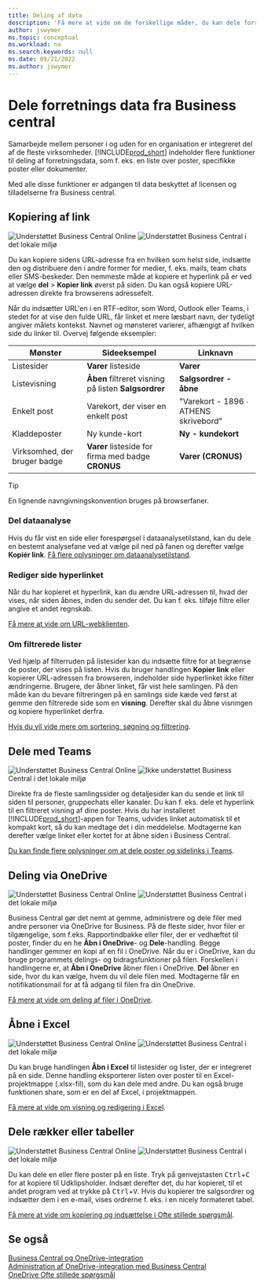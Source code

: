 ```yaml
---
title: Deling af data
description: 'Få mere at vide om de forskellige måder, du kan dele forretningsdata fra Business central.'
author: jswymer
ms.topic: conceptual
ms.workload: na
ms.search.keywords: null
ms.date: 09/21/2022
ms.author: jswymer
---
```

# Dele forretnings data fra Business central

Samarbejde mellem personer i og uden for en organisation er integreret del af de fleste virksomheder. [!INCLUDE[prod_short](includes/prod_short.md)] indeholder flere funktioner til deling af forretningsdata, som f. eks. en liste over poster, specifikke poster eller dokumenter. <!--, with others&mdash;even those people who don't have a Business Central license in some cases.-->

Med alle disse funktioner er adgangen til data beskyttet af licensen og tilladelserne fra Business central.

## Kopiering af link

![Understøttet](media/check.png) Business Central Online ![Understøttet](media/check.png) Business Central i det lokale miljø

Du kan kopiere sidens URL-adresse fra en hvilken som helst side, indsætte den og distribuere den i andre former for medier, f. eks. mails, team chats eller SMS-beskeder. Den nemmeste måde at kopiere et hyperlink på er ved at vælge **del** > **Kopier link** øverst på siden. Du kan også kopiere URL-adressen direkte fra browserens adressefelt.

Når du indsætter URL'en i en RTF-editor, som Word, Outlook eller Teams, i stedet for at vise den fulde URL, får linket et mere læsbart navn, der tydeligt angiver målets kontekst. Navnet og mønsteret varierer, afhængigt af hvilken side du linker til. Overvej følgende eksempler:

|Mønster|Sideeksempel|Linknavn|
|-|-|-|
|Listesider|**Varer** listeside | **Varer**|
|Listevisning| **Åben** filtreret visning på listen **Salgsordrer**|**Salgsordrer - åbne**|
| Enkelt post|Varekort, der viser en enkelt post|"Varekort - 1896 ∙ ATHENS skrivebord"|
|Kladdeposter| Ny kunde-kort|**Ny - kundekort**|
|Virksomhed, der bruger badge|**Varer** listeside for firma med badge **CRONUS**| **Varer (CRONUS)**|

> [!TIP]
> En lignende navngivningskonvention bruges på browserfaner.

### Del dataanalyse
Hvis du får vist en side eller forespørgsel i dataanalysetilstand, kan du dele en bestemt analysefane ved at vælge pil ned på fanen og derefter vælge **Kopiér link**. [Få flere oplysninger om dataanalysetilstand](analysis-mode.md). 

### Rediger side hyperlinket

Når du har kopieret et hyperlink, kan du ændre URL-adressen til, hvad der vises, når siden åbnes, inden du sender det. Du kan f. eks. tilføje filtre eller angive et andet regnskab.

[Få mere at vide om URL-webklienten](/dynamics365/business-central/dev-itpro/developer/devenv-web-client-urls).

### Om filtrerede lister

Ved hjælp af filterruden på listesider kan du indsætte filtre for at begrænse de poster, der vises på listen. Hvis du bruger handlingen **Kopier link** eller kopierer URL-adressen fra browseren, indeholder side hyperlinket ikke filter ændringerne. Brugere, der åbner linket, får vist hele samlingen. På den måde kan du bevare filtreringen på en samlings side kæde ved først at gemme den filtrerede side som en **visning**. Derefter skal du åbne visningen og kopiere hyperlinket derfra.

[Hvis du vil vide mere om sortering, søgning og filtrering](ui-enter-criteria-filters.md).

## Dele med Teams

![Understøttet](media/check.png) Business Central Online ![Ikke understøttet](media/x-icon.png) Business Central i det lokale miljø

Direkte fra de fleste samlingssider og detaljesider kan du sende et link til siden til personer, gruppechats eller kanaler. Du kan f. eks. dele et hyperlink til en filtreret visning af dine poster. Hvis du har installeret [!INCLUDE[prod_short](includes/prod_short.md)]-appen for Teams, udvides linket automatisk til et kompakt kort, så du kan medtage det i din meddelelse. Modtagerne kan derefter vælge linket eller kortet for at åbne siden i Business Central.

[Du kan finde flere oplysninger om at dele poster og sidelinks i Teams](across-working-with-teams.md).

## Deling via OneDrive

![Understøttet](media/check.png) Business Central Online ![Understøttet](media/check.png) Business Central i det lokale miljø

Business Central gør det nemt at gemme, administrere og dele filer med andre personer via OneDrive for Business. På de fleste sider, hvor filer er tilgængelige, som f.eks. Rapportindbakke eller filer, der er vedhæftet til poster, finder du en he **Åbn i OneDrive**- og **Dele**-handling. Begge handlinger gemmer en kopi af en fil i OneDrive. Når du er i OneDrive, kan du bruge programmets delings- og bidragsfunktioner på filen. Forskellen i handlingerne er, at **Åbn i OneDrive** åbner filen i OneDrive. **Del** åbner en side, hvor du kan vælge, hvem du vil dele filen med. Modtagerne får en notifikationsmail for at få adgang til filen fra din OneDrive.

[Få mere at vide om deling af filer i OneDrive](across-share-onedrive.md).

## Åbne i Excel

![Understøttet](media/check.png) Business Central Online ![Understøttet](media/check.png) Business Central i det lokale miljø

Du kan bruge handlingen **Åbn i Excel** til listesider og lister, der er integreret på en side. Denne handling eksporterer listen over poster til en Excel-projektmappe (.xlsx-fil), som du kan dele med andre. Du kan også bruge funktionen share, som er en del af Excel, i projektmappen.

[Få mere at vide om visning og redigering i Excel](across-work-with-excel.md).

## Dele rækker eller tabeller

![Understøttet](media/check.png) Business Central Online ![Understøttet](media/check.png) Business Central i det lokale miljø

Du kan dele en eller flere poster på en liste. Tryk på genvejstasten <kbd>Ctrl</kbd>+<kbd>C</kbd> for at kopiere til Udklipsholder. Indsæt derefter det, du har kopieret, til et andet program ved at trykke på <kbd>Ctrl</kbd>+<kbd>V</kbd>. Hvis du kopierer tre salgsordrer og indsætter dem i en e-mail, vises ordrerne f. eks. i en nicely formateret tabel.

[Få mere at vide om kopiering og indsættelse i Ofte stillede spørgsmål](faq-copy-paste.yml).

## Se også

[Business Central og OneDrive-integration](across-onedrive-overview.md)  
[Administration af OneDrive-integration med Business Central](admin-onedrive-integration.md)  
[OneDrive Ofte stillede spørgsmål](admin-onedrive-faq.md)